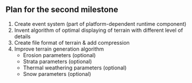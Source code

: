 ## Plan for the second milestone

1. Create event system (part of platform-dependent runtime component)
1. Invent algorithm of optimal displaying of terrain with different level of details
1. Create file format of terrain & add compression
1. Improve terrain generation algorithm
	- Erosion parameters (optional)
	- Strata parameters (optional)
	- Thermal weathering parameters (optional)
	- Snow parameters (optional)
